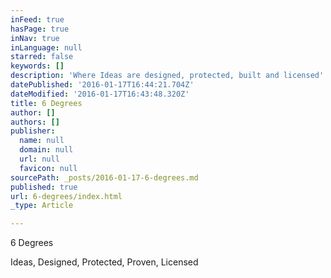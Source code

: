 ```yaml
---
inFeed: true
hasPage: true
inNav: true
inLanguage: null
starred: false
keywords: []
description: 'Where Ideas are designed, protected, built and licensed'
datePublished: '2016-01-17T16:44:21.704Z'
dateModified: '2016-01-17T16:43:48.320Z'
title: 6 Degrees
author: []
authors: []
publisher:
  name: null
  domain: null
  url: null
  favicon: null
sourcePath: _posts/2016-01-17-6-degrees.md
published: true
url: 6-degrees/index.html
_type: Article

---
```

6 Degrees

Ideas, Designed, Protected, Proven, Licensed